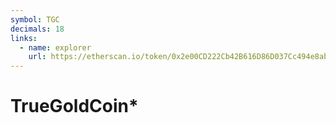 ```yaml
---
symbol: TGC
decimals: 18
links:
  - name: explorer
    url: https://etherscan.io/token/0x2e00CD222Cb42B616D86D037Cc494e8ab7F5c9a3
---
```


# TrueGoldCoin\*
